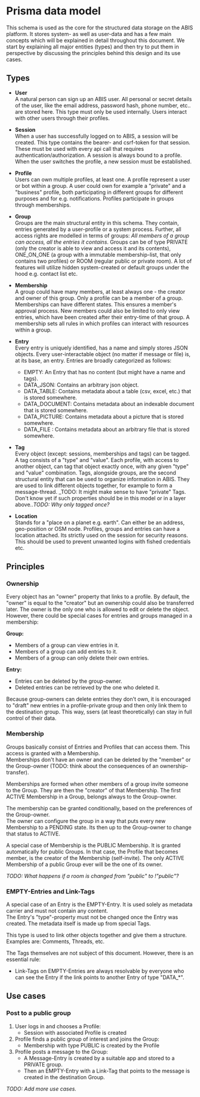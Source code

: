 # Prisma data model
This schema is used as the core for the structured data storage on the ABIS platform.  It stores system- as well as user-data and has a few main concepts which will be explained in detail throughout this document. We start by explaining all major entities (types) and then try to put them in perspective by discussing the principles behind this design and its use cases.

## Types
* **User**  
A natural person can sign up an ABIS user. All personal or secret details of the user, like the email address, password hash, phone number, etc.. are stored here. This type must only be used internally. Users interact with other users through their profiles.

* **Session**  
When a user has successfully logged on to ABIS, a session will be created. This type contains the bearer- and csrf-token for that session. These must be used with every api call that requires authentication/authorization. A session is always bound to a profile. When the user switches the profile, a new session must be established.

* **Profile**  
Users can own multiple profiles, at least one. A profile represent a user or bot within a group. A user could own for example a "private" and a "business" profile, both participating in different groups for different purposes and for e.g. notifications. Profiles participate in groups through memberships.

* **Group**  
Groups are the main structural entity in this schema. They contain, entries generated by a user-profile or a system process. Further, all access rights are modelled in terms of groups: _All members of a group can access, all the entries it contains_. Groups can be of type PRIVATE (only the creator is able to view and access it and its contents), ONE_ON_ONE (a group with a immutable membership-list, that only contains two profiles) or ROOM (regular public or private room). A lot of features will utilize hidden system-created or default groups under the hood e.g. contact list etc.

* **Membership**  
A group could have many members, at least always one - the creator and owner of this group. Only a profile can be a member of a group. Memberships can have different states. This ensures a member's approval process. New members could also be limited to only view entries, which have been created after their entry-time of that group. A membership sets all rules in which profiles can interact with resources within a group.

* **Entry**  
Every entry is uniquely identified, has a name and simply stores JSON objects. Every user-interactable object (no matter if message or file) is, at its base, an entry. Entries are broadly categorized as follows:

  * EMPTY: An Entry that has no content (but might have a name and tags).
  * DATA_JSON: Contains an arbitrary json object.
  * DATA_TABLE: Contains metadata about a table (csv, excel, etc.) that is stored somewhere.
  * DATA_DOCUMENT: Contains metadata about an indexable document that is stored somewhere.
  * DATA_PICTURE: Contains metadata about a picture that is stored somewhere.
  * DATA_FILE : Contains metadata about an arbitrary file that is stored somewhere.
  
* **Tag**  
Every object (except: sessions, memberships and tags) can be tagged. A tag consists of a "type" and "value". Each profile, with access to another object, can tag that object exactly once, with any given "type" and "value" combination. Tags, alongside groups, are the second structural entity that can be used to organize information in ABIS. They are used to link different objects together, for example to form a message-thread. _TODO: It might make sense to have "private" Tags. Don't know yet if such properties should be in this model or in a layer above.._TODO: Why only tagged once?_ 

* **Location**  
Stands for a "place on a planet e.g. earth". Can either be an address, geo-position or OSM node. Profiles, groups and entries can have a location attached. Its strictly used on the session for security reasons. This should be used to prevent unwanted logins with fished credentials etc.

## Principles 
### Ownership 
Every object has an "owner" property that links to a profile. By default, the "owner" is equal to the "creator" but an ownership could also be transferred later. The owner is the only one who is allowed to edit or delete the object. However, there could be special cases for entries and groups managed in a membership:

**Group:**
* Members of a group can view entries in it.
* Members of a group can add entries to it.
* Members of a group can only delete their own entries.

**Entry:**  
* Entries can be deleted by the group-owner.
* Deleted entries can be retrieved by the one who deleted it.

Because group-owners can delete entries they don't own, it is encouraged to "draft" new entries in a profile-private group and then only link them to the destination group. This way, ssers (at least theoretically) can stay in full control of their data.

###  Membership
Groups basically consist of Entries and Profiles that can access them. This access is granted with a Membership.  
Memberships don't have an owner and can be deleted by the "member" or the Group-owner (TODO: think about the consequences of an ownership-transfer).   
 
Memberships are formed when other members of a group invite someone to the Group. They are then the "creator" of that Membership. The first ACTIVE Membership in a Group, belongs always to the Group-owner.  
  
The membership can be granted conditionally, based on the preferences of the Group-owner.  
The owner can configure the group in a way that puts every new Membership to a PENDING state. Its then up to the Group-owner to change that status to ACTIVE.  
  
A special case of Membership is the PUBLIC Membership. It is granted automatically for public Groups. In that case, the Profile that becomes member, is the creator of the Membership (self-invite). 
The only ACTIVE Membership of a public Group ever will be the one of its owner. 

_TODO: What happens if a room is changed from "public" to !"public"?_

### EMPTY-Entries and Link-Tags
A special case of an Entry is the EMPTY-Entry. It is used solely as metadata carrier and must not contain any content.  
The Entry's "type"-property must not be changed once the Entry was created. The metadata itself is made up from special Tags.  
  
This type is used to link other objects together and give them a structure. Examples are: Comments, Threads, etc.  

The Tags themselves are not subject of this document. However, there is an essential rule:  
* Link-Tags on EMPTY-Entries are always resolvable by everyone who can see the Entry if the link points to another Entry of type "DATA_*".
  
## Use cases
### Post to a public group
1) User logs in and chooses a Profile:  
   * Session with associated Profile is created
2) Profile finds a public group of interest and joins the Group:  
   * Membership with type PUBLIC is created by the Profile
3) Profile posts a message to the Group:  
   * A Message-Entry is created by a suitable app and stored to a PRIVATE group.  
   * Then an EMPTY-Entry with a Link-Tag that points to the message is created in the destination Group. 

_TODO: Add more use cases._
